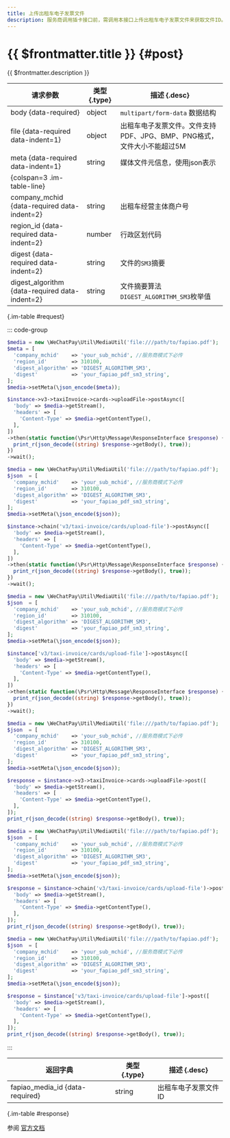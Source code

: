```yaml
---
title: 上传出租车电子发票文件
description: 服务商调用插卡接口前，需调用本接口上传出租车电子发票文件来获取文件ID。文件ID有效期为3天，有效期内未成功调用插卡接口需重新调用本接口上传发票文件。
---
```


# {{ $frontmatter.title }} {#post}

{{ $frontmatter.description }}

| 请求参数 | 类型 {.type} | 描述 {.desc}
| --- | --- | ---
| body {data-required} | object | `multipart/form-data` 数据结构
| file {data-required data-indent=1} | object | 出租车电子发票文件。文件支持PDF、JPG、BMP、PNG格式，文件大小不能超过5M
| meta {data-required data-indent=1} | string | 媒体文件元信息，使用json表示
| {colspan=3 .im-table-line}
| company_mchid {data-required data-indent=2} | string | 出租车经营主体商户号
| region_id {data-required data-indent=2} | number | 行政区划代码
| digest {data-required data-indent=2} | string | 文件的`SM3`摘要
| digest_algorithm {data-required data-indent=2} | string | 文件摘要算法 `DIGEST_ALGORITHM_SM3`枚举值

{.im-table #request}

::: code-group

```php [异步纯链式]
$media = new \WeChatPay\Util\MediaUtil('file:///path/to/fapiao.pdf');
$meta = [
  'company_mchid'    => 'your_sub_mchid', //服务商模式下必传
  'region_id'        => 310100,
  'digest_algorithm' => 'DIGEST_ALGORITHM_SM3',
  'digest'           => 'your_fapiao_pdf_sm3_string',
];
$media->setMeta(\json_encode($meta));

$instance->v3->taxiInvoice->cards->uploadFile->postAsync([
  'body' => $media->getStream(),
  'headers' => [
    'Content-Type' => $media->getContentType(),
  ],
])
->then(static function(\Psr\Http\Message\ResponseInterface $response) {
  print_r(json_decode((string) $response->getBody(), true));
})
->wait();
```

```php [异步声明式]
$media = new \WeChatPay\Util\MediaUtil('file:///path/to/fapiao.pdf');
$json  = [
  'company_mchid'    => 'your_sub_mchid', //服务商模式下必传
  'region_id'        => 310100,
  'digest_algorithm' => 'DIGEST_ALGORITHM_SM3',
  'digest'           => 'your_fapiao_pdf_sm3_string',
];
$media->setMeta(\json_encode($json));

$instance->chain('v3/taxi-invoice/cards/upload-file')->postAsync([
  'body' => $media->getStream(),
  'headers' => [
    'Content-Type' => $media->getContentType(),
  ],
])
->then(static function(\Psr\Http\Message\ResponseInterface $response) {
  print_r(json_decode((string) $response->getBody(), true));
})
->wait();
```

```php [异步属性式]
$media = new \WeChatPay\Util\MediaUtil('file:///path/to/fapiao.pdf');
$json  = [
  'company_mchid'    => 'your_sub_mchid', //服务商模式下必传
  'region_id'        => 310100,
  'digest_algorithm' => 'DIGEST_ALGORITHM_SM3',
  'digest'           => 'your_fapiao_pdf_sm3_string',
];
$media->setMeta(\json_encode($json));

$instance['v3/taxi-invoice/cards/upload-file']->postAsync([
  'body' => $media->getStream(),
  'headers' => [
    'Content-Type' => $media->getContentType(),
  ],
])
->then(static function(\Psr\Http\Message\ResponseInterface $response) {
  print_r(json_decode((string) $response->getBody(), true));
})
->wait();
```

```php [同步纯链式]
$media = new \WeChatPay\Util\MediaUtil('file:///path/to/fapiao.pdf');
$json  = [
  'company_mchid'    => 'your_sub_mchid', //服务商模式下必传
  'region_id'        => 310100,
  'digest_algorithm' => 'DIGEST_ALGORITHM_SM3',
  'digest'           => 'your_fapiao_pdf_sm3_string',
];
$media->setMeta(\json_encode($json));

$response = $instance->v3->taxiInvoice->cards->uploadFile->post([
  'body' => $media->getStream(),
  'headers' => [
    'Content-Type' => $media->getContentType(),
  ],
]);
print_r(json_decode((string) $response->getBody(), true));
```

```php [同步声明式]
$media = new \WeChatPay\Util\MediaUtil('file:///path/to/fapiao.pdf');
$json  = [
  'company_mchid'    => 'your_sub_mchid', //服务商模式下必传
  'region_id'        => 310100,
  'digest_algorithm' => 'DIGEST_ALGORITHM_SM3',
  'digest'           => 'your_fapiao_pdf_sm3_string',
];
$media->setMeta(\json_encode($json));

$response = $instance->chain('v3/taxi-invoice/cards/upload-file')->post([
  'body' => $media->getStream(),
  'headers' => [
    'Content-Type' => $media->getContentType(),
  ],
]);
print_r(json_decode((string) $response->getBody(), true));
```

```php [同步属性式]
$media = new \WeChatPay\Util\MediaUtil('file:///path/to/fapiao.pdf');
$json  = [
  'company_mchid'    => 'your_sub_mchid', //服务商模式下必传
  'region_id'        => 310100,
  'digest_algorithm' => 'DIGEST_ALGORITHM_SM3',
  'digest'           => 'your_fapiao_pdf_sm3_string',
];
$media->setMeta(\json_encode($json));

$response = $instance['v3/taxi-invoice/cards/upload-file']->post([
  'body' => $media->getStream(),
  'headers' => [
    'Content-Type' => $media->getContentType(),
  ],
]);
print_r(json_decode((string) $response->getBody(), true));
```

:::

| 返回字典 | 类型 {.type} | 描述 {.desc}
| --- | --- | ---
| fapiao_media_id {data-required} | string | 出租车电子发票文件ID

{.im-table #response}

参阅 [官方文档](https://pay.weixin.qq.com/docs/partner/apis/taxi-fapiao/taxi-invoice-card/upload-taxi-invoice-card-file.html)
